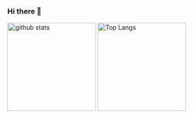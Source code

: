 ### Hi there 👋

<p align="left"> 
  <img alt="github stats" height="200px" src="https://github-readme-stats.vercel.app/api?username=hdmt&theme=transparent&show_icons=true&include_all_commits=true&count_private=true&card_width=400" />
  <img alt="Top Langs" height="200px" src="https://github-readme-stats.vercel.app/api/top-langs/?username=hdmt&layout=compact&show_icons=true&theme=transparent" />
</p>
